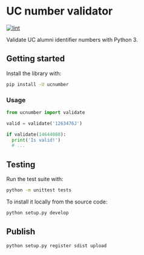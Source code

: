 # UC number validator

[![lint][lint-image]][lint-url]

Validate UC alumni identifier numbers with Python 3.

## Getting started

Install the library with:

```sh
pip install -U ucnumber
```

### Usage

```python
from ucnumber import validate

valid = validate('1263476J')

if validate(14644088):
  print('Is valid!')
  # ...
```

## Testing

Run the test suite with:

```sh
python -m unittest tests
```

To install it locally from the source code:

```sh
python setup.py develop
```

## Publish

```sh
python setup.py register sdist upload
```

[ci-image]: https://travis-ci.org/open-source-uc/validate-uc-number-py.svg
[ci-url]: https://travis-ci.org/open-source-uc/validate-uc-number-py
[lint-image]: https://codeclimate.com/github/open-source-uc/validate-uc-number-py/badges/gpa.svg
[lint-url]: https://codeclimate.com/github/open-source-uc/validate-uc-number-py
